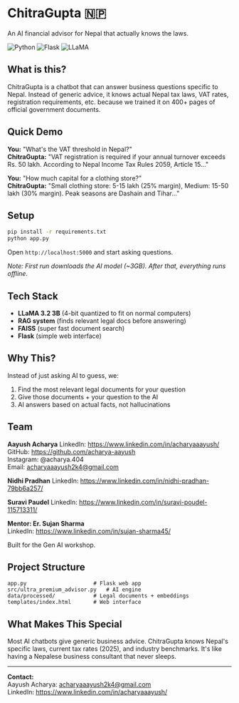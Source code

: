 # ChitraGupta 🇳🇵

An AI financial advisor for Nepal that actually knows the laws.

![Python](https://img.shields.io/badge/Python-3.10+-blue?style=flat-square&logo=python)
![Flask](https://img.shields.io/badge/Flask-2.3+-green?style=flat-square&logo=flask)
![LLaMA](https://img.shields.io/badge/LLaMA-3.2_3B-orange?style=flat-square)

## What is this?

ChitraGupta is a chatbot that can answer business questions specific to Nepal. Instead of generic advice, it knows actual Nepal tax laws, VAT rates, registration requirements, etc. because we trained it on 400+ pages of official government documents.

## Quick Demo

**You:** "What's the VAT threshold in Nepal?"  
**ChitraGupta:** "VAT registration is required if your annual turnover exceeds Rs. 50 lakh. According to Nepal Income Tax Rules 2059, Article 15..."

**You:** "How much capital for a clothing store?"  
**ChitraGupta:** "Small clothing store: 5-15 lakh (25% margin), Medium: 15-50 lakh (30% margin). Peak seasons are Dashain and Tihar..."

## Setup

```bash
pip install -r requirements.txt
python app.py
```

Open `http://localhost:5000` and start asking questions.

*Note: First run downloads the AI model (~3GB). After that, everything runs offline.*

## Tech Stack

- **LLaMA 3.2 3B** (4-bit quantized to fit on normal computers)
- **RAG system** (finds relevant legal docs before answering)
- **FAISS** (super fast document search)
- **Flask** (simple web interface)

## Why This?

Instead of just asking AI to guess, we:
1. Find the most relevant legal documents for your question
2. Give those documents + your question to the AI
3. AI answers based on actual facts, not hallucinations

## Team

**Aayush Acharya**
LinkedIn: https://www.linkedin.com/in/acharyaaayush/  
GitHub: https://github.com/acharya-aayush  
Instagram: @acharya.404  
Email: acharyaaayush2k4@gmail.com

**Nidhi Pradhan** 
LinkedIn: https://www.linkedin.com/in/nidhi-pradhan-79bb6a257/

**Suravi Paudel**
LinkedIn: https://www.linkedin.com/in/suravi-poudel-115713311/

**Mentor: Er. Sujan Sharma**  
LinkedIn: https://www.linkedin.com/in/sujan-sharma45/

Built for the Gen AI workshop.

## Project Structure

```
app.py                     # Flask web app
src/ultra_premium_advisor.py   # AI engine
data/processed/            # Legal documents + embeddings
templates/index.html       # Web interface
```

## What Makes This Special

Most AI chatbots give generic business advice. ChitraGupta knows Nepal's specific laws, current tax rates (2025), and industry benchmarks. It's like having a Nepalese business consultant that never sleeps.

---

**Contact:**  
Aayush Acharya: acharyaaayush2k4@gmail.com  
LinkedIn: https://www.linkedin.com/in/acharyaaayush/
